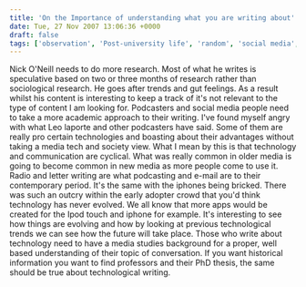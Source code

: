 ```yaml
---
title: 'On the Importance of understanding what you are writing about'
date: Tue, 27 Nov 2007 13:06:36 +0000
draft: false
tags: ['observation', 'Post-university life', 'random', 'social media', 'social networking', 'tech related']
---
```


Nick O'Neill needs to do more research. Most of what he writes is speculative based on two or three months of research rather than sociological research. He goes after trends and gut feelings. As a result whilst his content is interesting to keep a track of it's not relevant to the type of content I am looking for. Podcasters and social media people need to take a more academic approach to their writing. I've found myself angry with what Leo laporte and other podcasters have said. Some of them are really pro certain technologies and boasting about their advantages without taking a media tech and society view. What I mean by this is that technology and communication are cyclical. What was really common in older media is going to become common in new media as more people come to use it. Radio and letter writing are what podcasting and e-mail are to their contemporary period. It's the same with the iphones being bricked. There was such an outcry within the early adopter crowd that you'd think technology has never evolved. We all know that more apps would be created for the Ipod touch and iphone for example. It's interesting to see how things are evolving and how by looking at previous technological trends we can see how the future will take place. Those who write about technology need to have a media studies background for a proper, well based understanding of their topic of conversation. If you want historical information you want to find professors and their PhD thesis, the same should be true about technological writing.